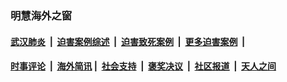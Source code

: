 
### 明慧海外之窗

####  [武汉肺炎](indexes/365.md?t=02182100) &nbsp;|&nbsp;  [迫害案例综述](indexes/328.md?t=02182100) &nbsp;|&nbsp; [迫害致死案例](indexes/277.md?t=02182100)  &nbsp;|&nbsp; [更多迫害案例](indexes/81.md?t=02182100)  &nbsp;|&nbsp; 
####  [时事评论](indexes/19.md?t=02182100) &nbsp;|&nbsp; [海外简讯](indexes/245.md?t=02182100)&nbsp;|&nbsp;  [社会支持](indexes/140.md?t=02182100) &nbsp;|&nbsp; [褒奖决议](indexes/282.md?t=02182100) &nbsp;|&nbsp; [社区报道](indexes/91.md?t=02182100)  &nbsp;|&nbsp; [天人之间](indexes/78.md?t=02182100) 

